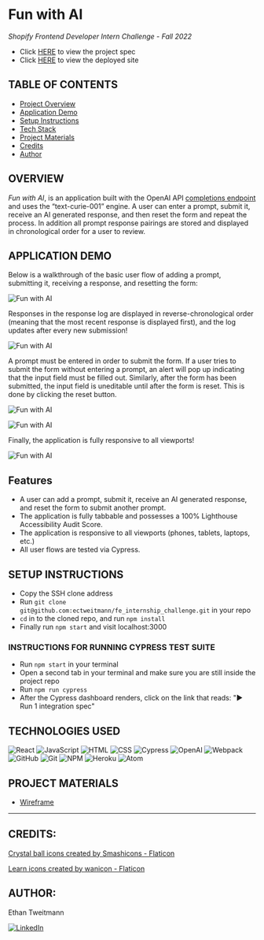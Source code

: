 # Fun with AI

*Shopify Frontend Developer Intern Challenge - Fall 2022*

- Click [HERE](https://docs.google.com/document/d/1O7mCynsz_cBXkEaCFGSZAuvAOY84QVq35l20xJwjOYg/edit#) to view the project spec
- Click [HERE](https://fun-with-ai-ect.herokuapp.com/) to view the deployed site

## TABLE OF CONTENTS
- [Project Overview](#overview)
- [Application Demo](#application-demo)
- [Setup Instructions](#setup-instructions)
- [Tech Stack](#technologies-used)
- [Project Materials](#project-materials)
- [Credits](#credits)
- [Author](#author)

## OVERVIEW
*Fun with AI*, is an application built with the OpenAI API [completions endpoint](https://beta.openai.com/docs/guides/completion) and uses the “text-curie-001” engine. A user can enter a prompt, submit it, receive an AI generated response, and then reset the form and repeat the process. In addition all prompt response pairings are stored and displayed in chronological order for a user to review.


## APPLICATION DEMO
Below is a walkthrough of the basic user flow of adding a prompt, submitting it, receiving a response, and resetting the form:  

![Fun with AI](https://media.giphy.com/media/cprmxHpPPn7F6Fmh8H/giphy.gif) 


Responses in the response log are displayed in reverse-chronological order (meaning that the most recent response is displayed first), and the log updates after every new submission!

![Fun with AI](https://media.giphy.com/media/qHA2CtD2LWRzZkIaKF/giphy.gif)

A prompt must be entered in order to submit the form. If a user tries to submit the form without entering a prompt, an alert will pop up indicating that the input field must be filled out. Similarly, after the form has been submitted, the input field is uneditable until after the form is reset. This is done by clicking the reset button.

![Fun with AI](https://media.giphy.com/media/JzeDwzYdWH1PumlLec/giphy.gif)

![Fun with AI](https://media.giphy.com/media/kHBMqLHN43qktkhy8a/giphy.gif)

Finally, the application is fully responsive to all viewports!

![Fun with AI](https://media.giphy.com/media/PC2MIJHyyUQjwunRj9/giphy.gif)

## Features
- A user can add a prompt, submit it, receive an AI generated response, and reset the form to submit another prompt.
- The application is fully tabbable and possesses a 100% Lighthouse Accessibility Audit Score.
- The application is responsive to all viewports (phones, tablets, laptops, etc.)
- All user flows are tested via Cypress.

## SETUP INSTRUCTIONS
- Copy the SSH clone address
- Run ```git clone git@github.com:ectweitmann/fe_internship_challenge.git``` in your repo
- `cd` in to the cloned repo, and run ```npm install```
- Finally run ```npm start``` and visit localhost:3000
### INSTRUCTIONS FOR RUNNING CYPRESS TEST SUITE
- Run ```npm start``` in your terminal
- Open a second tab in your terminal and make sure you are still inside the project repo
- Run ```npm run cypress``` 
- After the Cypress dashboard renders, click on the link that reads: "► Run 1 integration spec"

## TECHNOLOGIES USED 

![React](https://img.shields.io/badge/react-%2320232a.svg?style=for-the-badge&logo=react&logoColor=%2361DAFB)
![JavaScript](https://img.shields.io/badge/JavaScript-F7DF1E?style=for-the-badge&logo=javascript&logoColor=black)
![HTML](https://img.shields.io/badge/HTML5-E34F26?style=for-the-badge&logo=html5&logoColor=white)
![CSS](https://img.shields.io/badge/CSS3-1572B6?style=for-the-badge&logo=css3&logoColor=white)
![Cypress](https://img.shields.io/badge/-cypress-%23E5E5E5?style=for-the-badge&logo=cypress&logoColor=058a5e)
![OpenAI](https://tm.ibxk.com.br/2019/07/24/24010320131186.jpg?ims=102x28)
![Webpack](https://img.shields.io/badge/Webpack-8DD6F9?style=for-the-badge&logo=Webpack&logoColor=white)
![GitHub](https://img.shields.io/badge/github-%23121011.svg?style=for-the-badge&logo=github&logoColor=white)
![Git](https://img.shields.io/badge/git-%23F05033.svg?style=for-the-badge&logo=git&logoColor=white)
![NPM](https://img.shields.io/badge/NPM-%23000000.svg?style=for-the-badge&logo=npm&logoColor=white)
![Heroku](https://img.shields.io/badge/Heroku-430098?style=for-the-badge&logo=heroku&logoColor=white)
![Atom](https://img.shields.io/badge/Atom-%2366595C.svg?style=for-the-badge&logo=atom&logoColor=white)

## PROJECT MATERIALS
- [Wireframe](https://www.figma.com/file/oT7useUaxjgZoV9QRoDgin/Shopify-FE-Internship-Challenge?node-id=0%3A1)

---

## CREDITS:
<a href="https://www.flaticon.com/free-icons/crystal-ball" title="crystal ball icons">Crystal ball icons created by Smashicons - Flaticon</a>

<a href="https://www.flaticon.com/free-icons/learn" title="learn icons">Learn icons created by wanicon - Flaticon</a>

## AUTHOR:
Ethan Tweitmann

[![LinkedIn](https://img.shields.io/badge/LinkedIn-0077B5?style=for-the-badge&logo=linkedin&logoColor=white)](https://www.linkedin.com/in/ethantweitmann/) 
